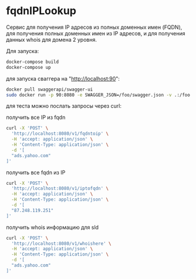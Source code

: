# fqdnIPLookup

Сервис для получения IP адресов из полных доменных имен (FQDN), для получения полных доменных имен из IP адресов, и для получения данных whois для домена 2 уровня.

Для запуска:

```bash
docker-compose build
docker-compose up
```

для запуска сваггера на "<http://localhost:90>":

```bash
docker pull swaggerapi/swagger-ui
sudo docker run -p 90:8080 -e SWAGGER_JSON=/foo/swagger.json -v .:/foo swaggerapi/swagger-ui
```

для теста можно послать запросы через curl:

получить все IP из fqdn

```bash
curl -X 'POST' \
  'http://localhost:8080/v1/fqdntoip' \
  -H 'accept: application/json' \
  -H 'Content-Type: application/json' \
  -d '[
  "ads.yahoo.com"
]'
```

получить все fqdn из IP

```bash
curl -X 'POST' \
  'http://localhost:8080/v1/iptofqdn' \
  -H 'accept: application/json' \
  -H 'Content-Type: application/json' \
  -d '[
  "87.248.119.251"
]'
```

получить whois информацию для sld

```bash
curl -X 'POST' \
  'http://localhost:8080/v1/whoishere' \
  -H 'accept: application/json' \
  -H 'Content-Type: application/json' \
  -d '[
  "ads.yahoo.com"
]'
```
